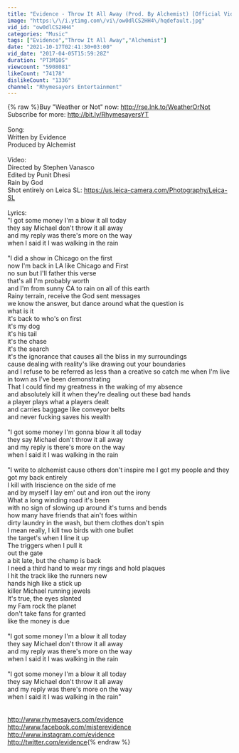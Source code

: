 ```yaml
---
title: "Evidence - Throw It All Away (Prod. By Alchemist) [Official Video]"
image: "https:\/\/i.ytimg.com\/vi\/ow0dlCS2HH4\/hqdefault.jpg"
vid_id: "ow0dlCS2HH4"
categories: "Music"
tags: ["Evidence","Throw It All Away","Alchemist"]
date: "2021-10-17T02:41:30+03:00"
vid_date: "2017-04-05T15:59:28Z"
duration: "PT3M10S"
viewcount: "5908081"
likeCount: "74178"
dislikeCount: "1336"
channel: "Rhymesayers Entertainment"
---
```

{% raw %}Buy &quot;Weather or Not&quot; now: <a rel="nofollow" target="blank" href="http://rse.lnk.to/WeatherOrNot">http://rse.lnk.to/WeatherOrNot</a><br />Subscribe for more: <a rel="nofollow" target="blank" href="http://bit.ly/RhymesayersYT">http://bit.ly/RhymesayersYT</a><br /><br />Song:<br />Written by Evidence<br />Produced by Alchemist<br /><br />Video:<br />Directed by Stephen Vanasco<br />Edited by Punit Dhesi <br />Rain by God <br />Shot entirely on Leica SL: <a rel="nofollow" target="blank" href="https://us.leica-camera.com/Photography/Leica-SL">https://us.leica-camera.com/Photography/Leica-SL</a><br /><br />Lyrics:<br />&quot;I got some money I'm a blow it all today <br />they say Michael don't throw it all away <br />and my reply was there's more on the way <br />when I said it I was walking in the rain <br /><br />&quot;I did a show in Chicago on the first <br />now I'm back in LA like Chicago and First <br />no sun but I'll father this verse <br />that's all I'm probably worth <br />and I'm from sunny CA to rain on all of this earth<br />Rainy terrain, receive the God sent messages <br />we know the answer, but dance around what the question is<br />what is it<br />it's back to who's on first <br />it's my dog <br />it's his tail <br />it's the chase <br />it's the search <br />it's the ignorance that causes all the bliss in my surroundings <br />cause dealing with reality's like drawing out your boundaries <br />and I refuse to be referred as less than a creative so catch me when I'm live in town as I've been demonstrating<br />That I could find my greatness in the waking of my absence <br />and absolutely kill it when they're dealing out these bad hands <br />a player plays what a players dealt<br />and carries baggage like conveyor belts <br />and never fucking saves his wealth <br /><br />&quot;I got some money I'm gonna blow it all today <br />they say Michael don't throw it all away <br />and my reply is there's more on the way <br />when I said it I was walking in the rain<br /><br />&quot;I write to alchemist cause others don't inspire me I got my people and they got my back entirely<br />I kill with Iriscience on the side of me <br />and by myself I lay em' out and iron out the irony<br />What a long winding road it's been <br />with no sign of slowing up around it's turns and bends <br />how many have friends that ain't foes within <br />dirty laundry in the wash, but them clothes don't spin<br />I mean really, I kill two birds with one bullet<br />the target's when I line it up <br />The triggers when I pull it <br />out the gate <br />a bit late, but the champ is back <br />I need a third hand to wear my rings and hold plaques <br />I hit the track like the runners new <br />hands high like a stick up <br />killer Michael running jewels <br />It's true, the eyes slanted <br />my Fam rock the planet <br />don't take fans for granted <br />like the money is due <br /><br />&quot;I got some money I'm a blow it all today <br />they say Michael don't throw it all away <br />and my reply was there's more on the way <br />when I said it I was walking in the rain<br /><br />&quot;I got some money I'm a blow it all today <br />they say Michael don't throw it all away <br />and my reply was there's more on the way <br />when I said it I was walking in the rain&quot;<br /><br /><br /><a rel="nofollow" target="blank" href="http://www.rhymesayers.com/evidence">http://www.rhymesayers.com/evidence</a><br /><a rel="nofollow" target="blank" href="http://www.facebook.com/misterevidence">http://www.facebook.com/misterevidence</a><br /><a rel="nofollow" target="blank" href="http://www.instagram.com/evidence">http://www.instagram.com/evidence</a><br /><a rel="nofollow" target="blank" href="http://twitter.com/evidence">http://twitter.com/evidence</a>{% endraw %}
